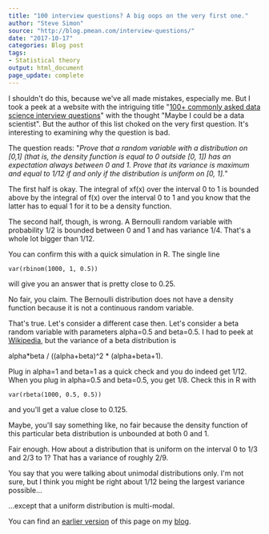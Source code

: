 ```yaml
---
title: "100 interview questions? A big oops on the very first one."
author: "Steve Simon"
source: "http://blog.pmean.com/interview-questions/"
date: "2017-10-17"
categories: Blog post
tags:
- Statistical theory
output: html_document
page_update: complete
---
```


I shouldn't do this, because we've all made mistakes, especially me. But I took a peek at a website with the intriguing title "[100+ commonly asked data science interview questions](http://www.datasciencecentral.com/profiles/blogs/100-commonly-asked-data-science-interview-questions)" with the thought "Maybe I could be a data scientist". But the author of this list choked on the very first question. It's interesting to examining why the question is bad. 

<!---More--->

The question reads: "*Prove that a random variable with a distribution on \[0,1\] (that is, the density function is equal to 0 outside \[0, 1\]) has an expectation always between 0 and 1. Prove that its variance is maximum and equal to 1/12 if and only if the distribution is uniform on \[0, 1\].*"

The first half is okay. The integral of xf(x) over the interval 0 to 1 is bounded above by the integral of f(x) over the interval 0 to 1 and you know that the latter has to equal 1 for it to be a density function.

The second half, though, is wrong. A Bernoulli random variable with probability 1/2 is bounded between 0 and 1 and has variance 1/4. That's a whole lot bigger than 1/12.

You can confirm this with a quick simulation in R. The single line

``` {#rstudio_console_output tabindex="0"}
var(rbinom(1000, 1, 0.5))
```

will give you an answer that is pretty close to 0.25.

No fair, you claim. The Bernoulli distribution does not have a density function because it is not a continuous random variable.

That's true. Let's consider a different case then. Let's consider a beta random variable with parameters alpha=0.5 and beta=0.5. I had to peek at [Wikipedia](https://en.wikipedia.org/wiki/Beta_distribution), but the variance of a beta distribution is

alpha\*beta / ((alpha+beta)\^2 \* (alpha+beta+1).

Plug in alpha=1 and beta=1 as a quick check and you do indeed get 1/12. When you plug in alpha=0.5 and beta=0.5, you get 1/8. Check this in R with

``` {#rstudio_console_output tabindex="0"}
var(rbeta(1000, 0.5, 0.5))
```

and you'll get a value close to 0.125.

Maybe, you'll say something like, no fair because the density function of this particular beta distribution is unbounded at both 0 and 1.

Fair enough. How about a distribution that is uniform on the interval 0 to 1/3 and 2/3 to 1? That has a variance of roughly 2/9.

You say that you were talking about unimodal distributions only. I'm not sure, but I think you might be right about 1/12 being the largest variance possible...

...except that a uniform distribution is multi-modal.

You can find an [earlier version][sim1] of this page on my [blog][sim2].

[sim1]: http://blog.pmean.com/interview-questions/
[sim2]: http://blog.pmean.com

